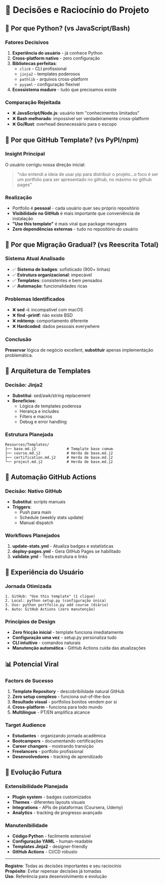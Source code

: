# 🧠 Decisões e Raciocínio do Projeto

## 🤔 Por que Python? (vs JavaScript/Bash)

### **Fatores Decisivos**
1. **Experiência do usuário** - já conhece Python
2. **Cross-platform nativo** - zero configuração
3. **Bibliotecas perfeitas**:
   - `click` - CLI profissional
   - `jinja2` - templates poderosos  
   - `pathlib` - arquivos cross-platform
   - `pyyaml` - configuração flexível
4. **Ecossistema maduro** - tudo que precisamos existe

### **Comparação Rejeitada**
- ❌ **JavaScript/Node.js**: usuário tem "conhecimentos limitados"
- ❌ **Bash melhorado**: impossível ser verdadeiramente cross-platform
- ❌ **Go/Rust**: overhead desnecessário para o escopo

## 🎯 Por que GitHub Template? (vs PyPI/npm)

### **Insight Principal**
O usuário corrigiu nossa direção inicial:
> "não entendi a ideia de usar pip para distribuir o projeto...o foco é ser um portfolio para ser apresentado no github, no máximo no github pages"

### **Realização**
- Portfolio é **pessoal** - cada usuário quer seu próprio repositório
- **Visibilidade no GitHub** é mais importante que conveniência de instalação
- **"Use this template"** é mais viral que package managers
- **Zero dependências externas** - tudo no repositório do usuário

## 🔧 Por que Migração Gradual? (vs Reescrita Total)

### **Sistema Atual Analisado**
- ✅ **Sistema de badges**: sofisticado (900+ linhas)
- ✅ **Estrutura organizacional**: impecável  
- ✅ **Templates**: consistentes e bem pensados
- ✅ **Automação**: funcionalidades ricas

### **Problemas Identificados**
- ❌ **sed -i**: incompatível com macOS
- ❌ **find -printf**: não existe BSD
- ❌ **mktemp**: comportamento diferente
- ❌ **Hardcoded**: dados pessoais everywhere

### **Conclusão**
**Preservar** lógica de negócio excellent, **substituir** apenas implementação problemática.

## 🎨 Arquitetura de Templates

### **Decisão: Jinja2**
- **Substitui**: sed/awk/string replacement  
- **Benefícios**: 
  - Lógica de templates poderosa
  - Herança e includes
  - Filters e macros
  - Debug e error handling

### **Estrutura Planejada**
```
Resources/Templates/
├── base.md.j2              # Template base comum
├── course.md.j2            # Herda de base.md.j2  
├── certification.md.j2     # Herda de base.md.j2
└── project.md.j2           # Herda de base.md.j2
```

## 🤖 Automação GitHub Actions

### **Decisão: Nativo GitHub**
- **Substitui**: scripts manuais
- **Triggers**:
  - Push para main
  - Schedule (weekly stats update)
  - Manual dispatch

### **Workflows Planejados**
1. **update-stats.yml** - Atualiza badges e estatísticas
2. **deploy-pages.yml** - Gera GitHub Pages se habilitado
3. **validate.yml** - Testa estrutura e links

## 🎯 Experiência do Usuário

### **Jornada Otimizada**
```
1. GitHub: "Use this template" (1 clique)
2. Local: python setup.py (configuração única)  
3. Uso: python portfolio.py add course (diário)
4. Auto: GitHub Actions (zero manutenção)
```

### **Princípios de Design**
- **Zero fricção inicial** - template funciona imediatamente
- **Configuração uma vez** - setup.py personaliza tudo
- **CLI intuitivo** - comandos naturais
- **Manutenção automática** - GitHub Actions cuida das atualizações

## 📊 Potencial Viral

### **Factors de Sucesso**
1. **Template Repository** - descobribilidade natural GitHub
2. **Zero setup complexo** - funciona out-of-the-box
3. **Resultado visual** - portfolios bonitos vendem por si
4. **Cross-platform** - funciona para todo mundo
5. **Multilíngue** - PT/EN amplifica alcance

### **Target Audience**
- **Estudantes** - organizando jornada acadêmica
- **Bootcampers** - documentando certificações
- **Career changers** - mostrando transição
- **Freelancers** - portfolio profissional
- **Desenvolvedores** - tracking de aprendizado

## 🔄 Evolução Futura

### **Extensibilidade Planejada**
- **Plugin system** - badges customizados
- **Themes** - diferentes layouts visuais  
- **Integrations** - APIs de plataformas (Coursera, Udemy)
- **Analytics** - tracking de progresso avançado

### **Manutenibilidade**
- **Código Python** - facilmente extensível
- **Configuração YAML** - human-readable
- **Templates Jinja2** - designer-friendly
- **GitHub Actions** - CI/CD robusto

---
**Registro**: Todas as decisões importantes e seu raciocínio  
**Propósito**: Evitar repensar decisões já tomadas  
**Uso**: Referência para desenvolvimento e evolução
